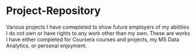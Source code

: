 # Project-Repository

Various projects I have comepleted to show future employers of my abilities
I do not own or have rights to any work other than my own. These are works I have either completed for Coursera courses and projects, my MS Data Analytics, 
or personal enjoyment.
